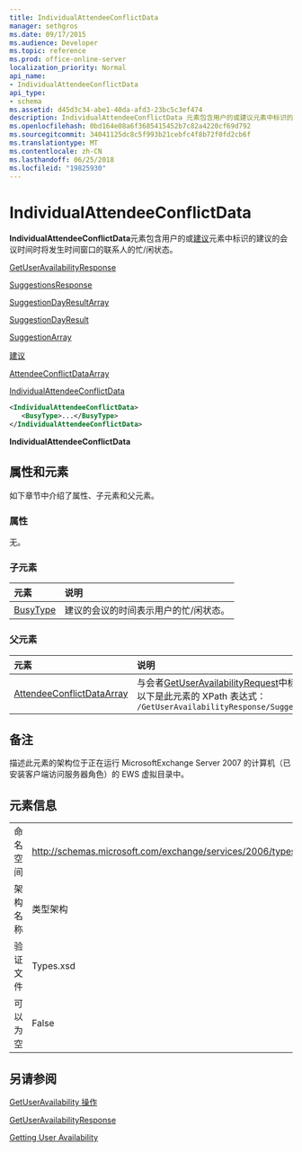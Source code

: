 ```yaml
---
title: IndividualAttendeeConflictData
manager: sethgros
ms.date: 09/17/2015
ms.audience: Developer
ms.topic: reference
ms.prod: office-online-server
localization_priority: Normal
api_name:
- IndividualAttendeeConflictData
api_type:
- schema
ms.assetid: d45d3c34-abe1-40da-afd3-23bc5c3ef474
description: IndividualAttendeeConflictData 元素包含用户的或建议元素中标识的建议的会议时间时将发生时间窗口的联系人的忙/闲状态。
ms.openlocfilehash: 0bd164e08a6f3685415452b7c82a4220cf69d792
ms.sourcegitcommit: 34041125dc8c5f993b21cebfc4f8b72f0fd2cb6f
ms.translationtype: MT
ms.contentlocale: zh-CN
ms.lasthandoff: 06/25/2018
ms.locfileid: "19825930"
---
```

# <a name="individualattendeeconflictdata"></a>IndividualAttendeeConflictData

**IndividualAttendeeConflictData**元素包含用户的或[建议](suggestion.md)元素中标识的建议的会议时间时将发生时间窗口的联系人的忙/闲状态。 
  
[GetUserAvailabilityResponse](getuseravailabilityresponse.md)
  
[SuggestionsResponse](suggestionsresponse.md)
  
[SuggestionDayResultArray](suggestiondayresultarray.md)
  
[SuggestionDayResult](suggestiondayresult.md)
  
[SuggestionArray](suggestionarray.md)
  
[建议](suggestion.md)
  
[AttendeeConflictDataArray](attendeeconflictdataarray.md)
  
[IndividualAttendeeConflictData](individualattendeeconflictdata.md)
  
```xml
<IndividualAttendeeConflictData>
   <BusyType>...</BusyType>
</IndividualAttendeeConflictData>
```

 **IndividualAttendeeConflictData**
## <a name="attributes-and-elements"></a>属性和元素

如下章节中介绍了属性、子元素和父元素。
  
### <a name="attributes"></a>属性

无。
  
### <a name="child-elements"></a>子元素

|**元素**|**说明**|
|:-----|:-----|
|[BusyType](busytype.md) <br/> |建议的会议的时间表示用户的忙/闲状态。  <br/> |
   
### <a name="parent-elements"></a>父元素

|**元素**|**说明**|
|:-----|:-----|
|[AttendeeConflictDataArray](attendeeconflictdataarray.md) <br/> |与会者[GetUserAvailabilityRequest](getuseravailabilityrequest.md)中标识为包含数组的冲突数据。  <br/> 以下是此元素的 XPath 表达式：  <br/>  `/GetUserAvailabilityResponse/SuggestionsResponse/SuggestionDayResultArray/SuggestionDayResult[i]/SuggestionArray/Suggestion[i]/AttendeeConflictDataArray` <br/> |
   
## <a name="remarks"></a>备注

描述此元素的架构位于正在运行 MicrosoftExchange Server 2007 的计算机（已安装客户端访问服务器角色）的 EWS 虚拟目录中。
  
## <a name="element-information"></a>元素信息

|||
|:-----|:-----|
|命名空间  <br/> |http://schemas.microsoft.com/exchange/services/2006/types  <br/> |
|架构名称  <br/> |类型架构  <br/> |
|验证文件  <br/> |Types.xsd  <br/> |
|可以为空  <br/> |False  <br/> |
   
## <a name="see-also"></a>另请参阅



[GetUserAvailability 操作](getuseravailability-operation.md)
  
[GetUserAvailabilityResponse](getuseravailabilityresponse.md)


[Getting User Availability](http://msdn.microsoft.com/library/d4133fcb-9b0f-4e6b-aadf-a389da83516a%28Office.15%29.aspx)

